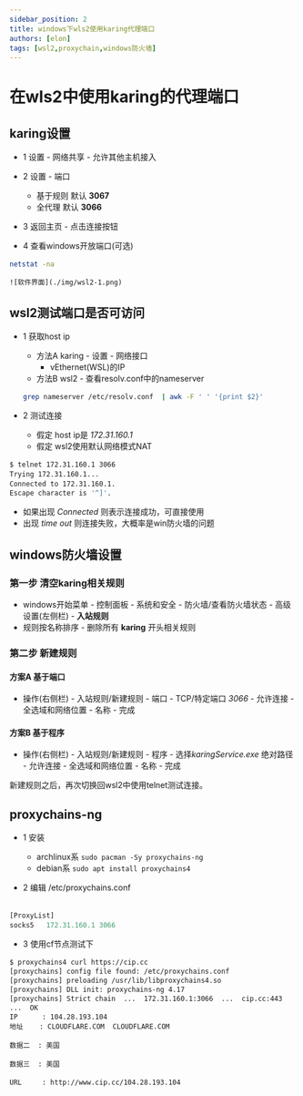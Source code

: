 ```yaml
---
sidebar_position: 2
title: windows下wls2使用karing代理端口
authors: [elon]
tags: [wsl2,proxychain,windows防火墙]
---
```


# 在wls2中使用karing的代理端口

## karing设置
- 1 设置 - 网络共享 - 允许其他主机接入
- 2 设置 - 端口
  - 基于规则 默认 **3067**
  - 全代理 默认 **3066**
- 3 返回主页 - 点击连接按钮

- 4 查看windows开放端口(可选)
```bash
netstat -na
```
    ![软件界面](./img/wsl2-1.png)


## wsl2测试端口是否可访问
- 1 获取host ip
  - 方法A karing - 设置 - 网络接口
    - vEthernet(WSL)的IP
  - 方法B wsl2 - 查看resolv.conf中的nameserver
  ```bash
  grep nameserver /etc/resolv.conf  | awk -F ' ' '{print $2}'
  ```

- 2 测试连接
  - 假定 host ip是 *172.31.160.1*
  - 假定 wsl2使用默认网络模式NAT
```bash
$ telnet 172.31.160.1 3066
Trying 172.31.160.1...
Connected to 172.31.160.1.
Escape character is '^]'.

```
  - 如果出现 *Connected* 则表示连接成功，可直接使用
  - 出现 *time out* 则连接失败，大概率是win防火墙的问题


## windows防火墙设置
### 第一步 清空karing相关规则
- windows开始菜单 - 控制面板 - 系统和安全 - 防火墙/查看防火墙状态 - 高级设置(左侧栏) - **入站规则**
- 规则按名称排序 - 删除所有 **karing** 开头相关规则
### 第二步 新建规则
#### 方案A 基于端口
- 操作(右侧栏) - 入站规则/新建规则 - 端口 - TCP/特定端口 *3066* - 允许连接 - 全选域和网络位置 - 名称 - 完成
#### 方案B 基于程序
- 操作(右侧栏) - 入站规则/新建规则 - 程序 - 选择*karingService.exe* 绝对路径 - 允许连接 - 全选域和网络位置 - 名称 - 完成

新建规则之后，再次切换回wsl2中使用telnet测试连接。


## proxychains-ng
- 1 安装
  - archlinux系 `sudo pacman -Sy proxychains-ng`
  - debian系 `sudo apt install proxychains4`

- 2 编辑 /etc/proxychains.conf
```jsx title="/etc/proxychains.conf"

[ProxyList]
socks5   172.31.160.1 3066
```
- 3 使用cf节点测试下
```base
$ proxychains4 curl https://cip.cc
[proxychains] config file found: /etc/proxychains.conf
[proxychains] preloading /usr/lib/libproxychains4.so
[proxychains] DLL init: proxychains-ng 4.17
[proxychains] Strict chain  ...  172.31.160.1:3066  ...  cip.cc:443  ...  OK
IP      : 104.28.193.104
地址    : CLOUDFLARE.COM  CLOUDFLARE.COM

数据二  : 美国

数据三  : 美国

URL     : http://www.cip.cc/104.28.193.104
```

